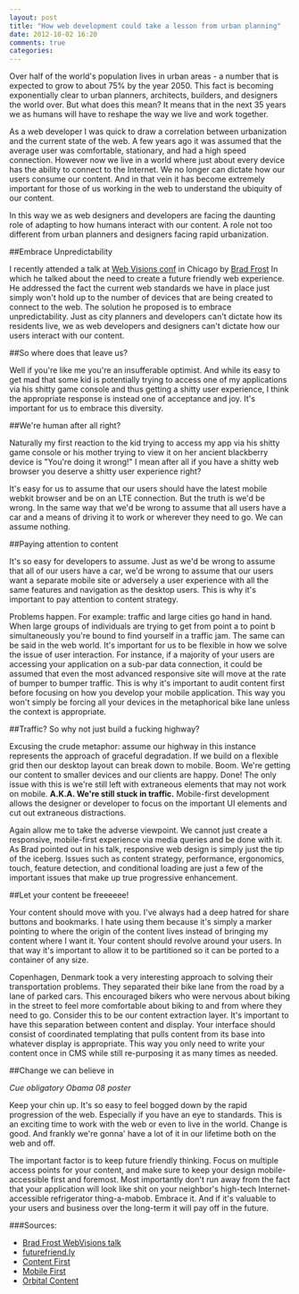 ```yaml
---
layout: post
title: "How web development could take a lesson from urban planning"
date: 2012-10-02 16:20
comments: true
categories: 
---
```


Over half of the world's population lives in urban areas - a number that is expected to grow to about 75% by the year 2050. This fact is becoming exponentially clear to urban planners, architects, builders, and designers the world over. But what does this mean? It means that in the next 35 years we as humans will have to reshape the way we live and work together.

As a web developer I was quick to draw a correlation between urbanization and the current state of the web. A few years ago it was assumed that the average user was comfortable, stationary, and had a high speed connection. However now we live in a world where just about every device has the ability to connect to the Internet. We no longer can dictate how our users consume our content. And in that vein it has become extremely important for those of us working in the web to understand the ubiquity of our content. 

In this way we as web designers and developers are facing the daunting role of adapting to how humans interact with our content. A role not too different from urban planners and designers facing rapid urbanization. 

<!-- more -->

##Embrace Unpredictability

I recently attended a talk at [Web Visions conf](http://www.webvisionsevent.com/chicago/) in Chicago by [Brad Frost](https://twitter.com/brad_frost) In which he talked about the need to create a future friendly web experience. He addressed the fact the current web standards we have in place just simply won't hold up to the number of devices that are being created to connect to the web. The solution he proposed is to embrace unpredictability. Just as city planners and developers can't dictate how its residents live, we as web developers and designers can't dictate how our users interact with our content.

##So where does that leave us? 

Well if you're like me you're an insufferable optimist. And while its easy to get mad that some kid is potentially trying to access one of my applications via his shitty game console and thus getting a shitty user experience, I think the appropriate response is instead one of acceptance and joy. It's important for us to embrace this diversity. 

##We're human after all right? 

Naturally my first reaction to the kid trying to access my app via his shitty game console or his mother trying to view it on her ancient blackberry device is "You're doing it wrong!" I mean after all if you have a shitty web browser you deserve a shitty user experience right?

It's easy for us to assume that our users should have the latest mobile webkit browser and be on an LTE connection. But the truth is we'd be wrong. In the same way that we'd be wrong to assume that all users have a car and a means of driving it to work or wherever they need to go. We can assume nothing.

##Paying attention to content

It's so easy for developers to assume. Just as we'd be wrong to assume that all of our users have a car, we'd be wrong to assume that our users want a separate mobile site or adversely a user experience with all the same features and navigation as the desktop users. This is why it's important to pay attention to content strategy. 

Problems happen. For example: traffic and large cities go hand in hand. When large groups of individuals are trying to get from point a to point b simultaneously you're bound to find yourself in a traffic jam. The same can be said in the web world. It's important for us to be flexible in how we solve the issue of user interaction. For instance, if a majority of your users are accessing your application on a sub-par data connection, it could be assumed that even the most advanced responsive site will move at the rate of bumper to bumper traffic. This is why it's important to audit content first before focusing on how you develop your mobile application. This way you won't simply be forcing all your devices in the metaphorical bike lane unless the context is appropriate. 

##Traffic? So why not just build a fucking highway?

Excusing the crude metaphor: assume our highway in this instance represents the approach of graceful degradation. If we build on a flexible grid then our desktop layout can break down to mobile. Boom. We're getting our content to smaller devices and our clients are happy. Done! The only issue with this is we're still left with extraneous elements that may not work on mobile.  **A.K.A. We're still stuck in traffic.** Mobile-first development allows the designer or developer to focus on the important UI elements and cut out extraneous distractions.

Again allow me to take the adverse viewpoint. We cannot just create a responsive, mobile-first experience via media queries and be done with it. As Brad pointed out in his talk, responsive web design is simply just the tip of the iceberg. Issues such as content strategy, performance, ergonomics, touch, feature detection, and conditional loading are just a few of the important issues that make up true progressive enhancement. 

##Let your content be freeeeee!

Your content should move with you. I've always had a deep hatred for share buttons and bookmarks. I hate using them because it's simply a marker pointing to where the origin of the content lives instead of bringing my content where I want it. Your content should revolve around your users. In that way it's important to allow it to be partitioned so it can be ported to a container of any size.

Copenhagen, Denmark took a very interesting approach to solving their transportation problems. They separated their bike lane from the road by a lane of parked cars. This encouraged bikers who were nervous about biking in the street to feel more comfortable about biking to and from where they need to go. Consider this to be our content extraction layer. It's important to have this separation between content and display. Your interface should consist of coordinated templating that pulls content from its base into whatever display is appropriate. This way you only need to write your content once in CMS while still re-purposing it as many times as needed. 

##Change we can believe in

_Cue obligatory Obama 08 poster_

Keep your chin up. It's so easy to feel bogged down by the rapid progression of the web. Especially if you have an eye to standards. This is an exciting time to work with the web or even to live in the world. Change is good. And frankly we're gonna' have a lot of it in our lifetime both on the web and off.

The important factor is to keep future friendly thinking. Focus on multiple access points for your content, and make sure to keep your design mobile-accessible first and foremost. Most importantly don't run away from the fact that your application will look like shit on your neighbor's high-tech Internet-accessible refrigerator thing-a-mabob. Embrace it. And if it's valuable to your users and business over the long-term it will pay off in the future.

###Sources:

* [Brad Frost WebVisions talk]( http://blog.manikrathee.com/posts/2012/09/28/brad-frost-future-friendly-web.html)
* [futurefriend.ly](http://futurefriend.ly)
* [Content First](http://adactio.com/journal/4523/)
* [Mobile First](http://www.lukew.com/ff/entry.asp?933)
* [Orbital Content](http://www.alistapart.com/articles/orbital-content/)


